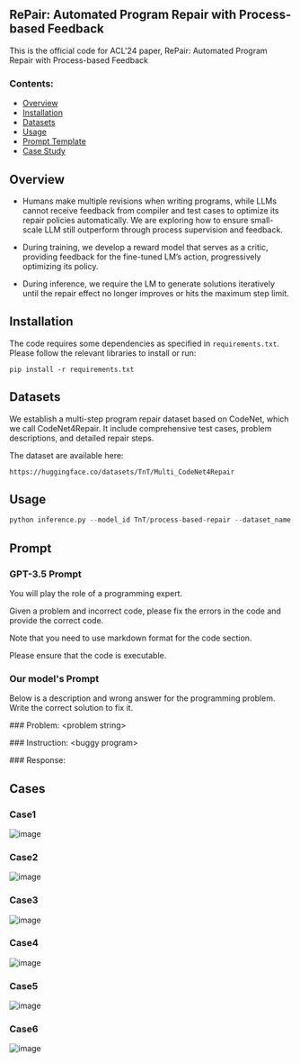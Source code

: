 ## RePair: Automated Program Repair with Process-based Feedback

This is the official code for ACL'24 paper, RePair: Automated Program Repair with Process-based Feedback

### Contents:
- [Overview](#overview)
- [Installation](#installation)
- [Datasets](#datasets)
- [Usage](#usage)
- [Prompt Template](#prompt)
- [Case Study](#cases)

## Overview

* Humans make multiple revisions when writing programs, while LLMs cannot receive feedback from compiler and test cases to optimize its repair policies automatically. We are exploring how to ensure small-scale LLM still outperform through process supervision and feedback.

* During training, we develop a reward model that serves as a critic, providing feedback for the fine-tuned LM’s action, progressively optimizing its policy.

* During inference, we require the LM to generate solutions iteratively until the repair effect no longer improves or hits the maximum step limit.

## Installation

The code requires some dependencies as specified in `requirements.txt`. Please follow the relevant libraries to install or run: 

`pip install -r requirements.txt`

## Datasets

We establish a multi-step program repair dataset based on CodeNet, which we call CodeNet4Repair. It include comprehensive test cases, problem descriptions, and detailed repair steps.

The dataset are available here:

```
https://huggingface.co/datasets/TnT/Multi_CodeNet4Repair
```

## Usage

```python
python inference.py --model_id TnT/process-based-repair --dataset_name TnT/Multi_CodeNet4Repair
```

## Prompt

### GPT-3.5 Prompt
You will play the role of a programming expert. 

Given a problem and incorrect code, please fix the errors in the code and provide the correct code. 

Note that you need to use markdown format for the code section. 

Please ensure that the code is executable.

### Our model's Prompt
Below is a description and wrong answer for the programming problem. Write the correct solution to fix it.

\#\#\# Problem:
\<problem string\>

\#\#\# Instruction:
\<buggy program\>

\#\#\# Response:

## Cases
### Case1
![image](https://github.com/TnTWoW/automated-program-repair-with-process-based-feedback/blob/main/img/cases.png)
### Case2
![image](https://github.com/TnTWoW/automated-program-repair-with-process-based-feedback/blob/main/img/cases2.png)
### Case3
![image](https://github.com/TnTWoW/automated-program-repair-with-process-based-feedback/blob/main/img/cases3.png)
### Case4
![image](https://github.com/TnTWoW/automated-program-repair-with-process-based-feedback/blob/main/img/cases4.png)
### Case5
![image](https://github.com/TnTWoW/automated-program-repair-with-process-based-feedback/blob/main/img/cases5.png)
### Case6
![image](https://github.com/TnTWoW/automated-program-repair-with-process-based-feedback/blob/main/img/cases6.png)
